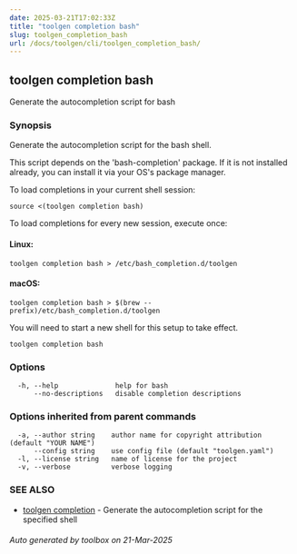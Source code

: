 ```yaml
---
date: 2025-03-21T17:02:33Z
title: "toolgen completion bash"
slug: toolgen_completion_bash
url: /docs/toolgen/cli/toolgen_completion_bash/
---
```

## toolgen completion bash

Generate the autocompletion script for bash

### Synopsis

Generate the autocompletion script for the bash shell.

This script depends on the 'bash-completion' package.
If it is not installed already, you can install it via your OS's package manager.

To load completions in your current shell session:

	source <(toolgen completion bash)

To load completions for every new session, execute once:

#### Linux:

	toolgen completion bash > /etc/bash_completion.d/toolgen

#### macOS:

	toolgen completion bash > $(brew --prefix)/etc/bash_completion.d/toolgen

You will need to start a new shell for this setup to take effect.


```
toolgen completion bash
```

### Options

```
  -h, --help              help for bash
      --no-descriptions   disable completion descriptions
```

### Options inherited from parent commands

```
  -a, --author string    author name for copyright attribution (default "YOUR NAME")
      --config string    use config file (default "toolgen.yaml")
  -l, --license string   name of license for the project
  -v, --verbose          verbose logging
```

### SEE ALSO

* [toolgen completion](/docs/toolgen/cli/toolgen_completion/)	 - Generate the autocompletion script for the specified shell

###### Auto generated by toolbox on 21-Mar-2025
